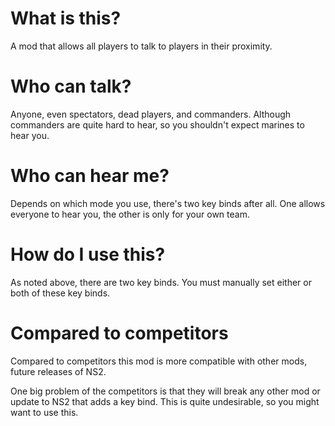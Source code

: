 # What is this?

A mod that allows all players to talk to players in their proximity.

# Who can talk?

Anyone, even spectators, dead players, and commanders.
Although commanders are quite hard to hear, so you shouldn't expect marines to hear you.

# Who can hear me?

Depends on which mode you use, there's two key binds after all.
One allows everyone to hear you, the other is only for your own team.

# How do I use this?

As noted above, there are two key binds.
You must manually set either or both of these key binds.

# Compared to competitors

Compared to competitors this mod is more compatible with other mods,
future releases of NS2.

One big problem of the competitors is that they will break any other mod
or update to NS2 that adds a key bind. This is quite undesirable, so
you might want to use this.
